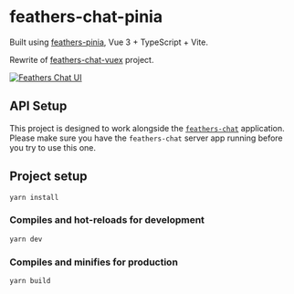 # feathers-chat-pinia

Built using [feathers-pinia](https://github.com/marshallswain/feathers-pinia/), Vue 3 + TypeScript + Vite.

Rewrite of [feathers-chat-vuex](https://github.com/feathersjs-ecosystem/feathers-chat-vuex) project.

<a href="https://docs.feathersjs.com/guides/basics/frontend.html">
  <img src="https://docs.feathersjs.com/assets/img/feathers-chat.91960785.png" alt="Feathers Chat UI">
</a>

## API Setup
This project is designed to work alongside the [`feathers-chat`](https://github.com/feathersjs/feathers-chat) application.  Please make sure you have the `feathers-chat` server app running before you try to use this one.

## Project setup
```
yarn install
```

### Compiles and hot-reloads for development
```
yarn dev
```

### Compiles and minifies for production
```
yarn build
```
